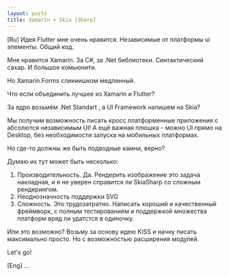 ```yaml
---
layout: posts
title: Xamarin + Skia [Sharp]
---
```

[Ru]
Идея Flutter мне очень нравится. Независимые от платформы ui элементы.
Общий код.

Мне нравится Xamarin. За C#, за .Net библиотеки. Синтактический сахар. И большое комьюнити.

Но Xamarin.Forms слиииишком медленный. 

Что если объединить лучшее из Xamarin и Flutter?

За ядро возьмём .Net Standart , а UI Framework напишем на Skia? 

Мы получим возможность писать кросс платформенные приложения с абсолются независимым UI!
А ещё важная плюшка - можно UI прямо на Desktop, без необходимости запуска на мобильных платформах.

Но где-то должны же быть подводные камни, верно?

Думаю их тут может быть несколько:
1. Производительность. Да. Рендерить изображение это задача накладная, и я не уверен справится ли SkiaSharp со сложным рендерингом.
2. Неоднозначность поддержки SVG
3. Сложность. Это трудозатратно. Написать хороший и качественный фреймворк, с полным тестированием и поддержкой множества платформ вряд ли удатстся в одиночку.

Или это возможно?
Возьму за основу идею KISS и начну писать максимально просто. Но с возможностью расширения модулей. 

Let's go!

[Eng]
...